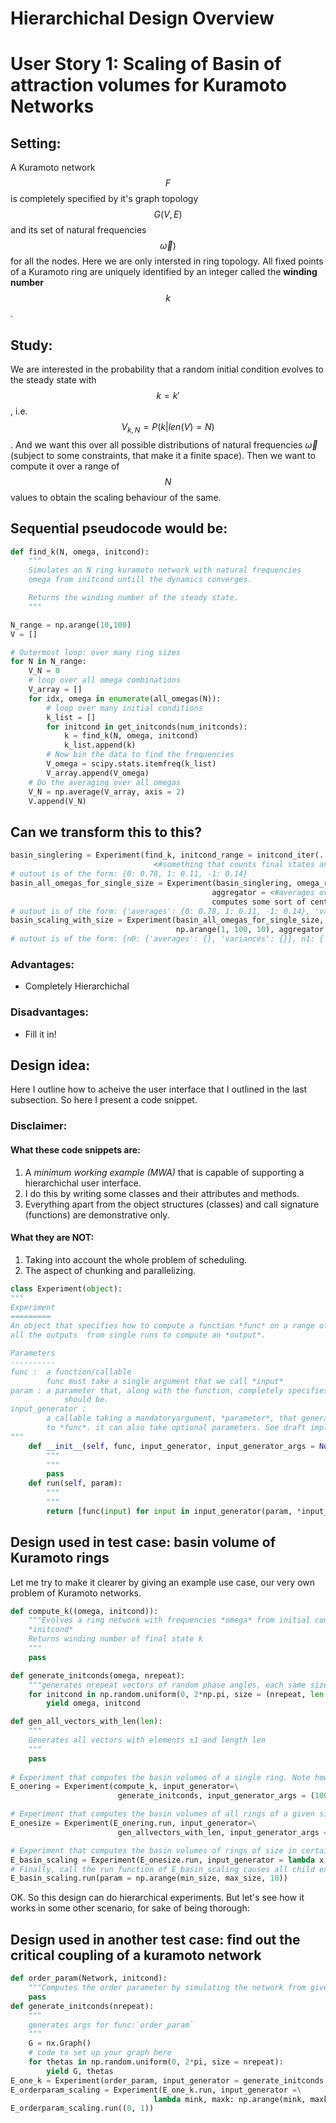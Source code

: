# Hierarchichal Design Overview

# User Story 1: Scaling of Basin of attraction volumes for Kuramoto Networks
## Setting: 
A Kuramoto network $$F$$ is completely specified by it's graph topology $$G(V, E)$$ and its set of natural frequencies $$\vec{\omega})$$ for all the nodes. Here we are only intersted in ring topology. All fixed points of a Kuramoto ring are uniquely identified by an integer called the **winding number** $$k$$. 

## Study:
We are interested in the probability that a random initial condition evolves to the steady state with $$k = k'$$, i.e. $$V_{k, N} = P(k | len(V) = N)$$. And we want this over all possible distributions of natural frequencies $\vec{\omega}$ (subject to some constraints, that make it a finite space). Then we want to compute it over a range of $$N$$ values to obtain the scaling behaviour of the same. 

## Sequential pseudocode would be:
```python
def find_k(N, omega, initcond):
    """
    Simulates an N ring kuramoto network with natural frequencies
    omega from initcond untill the dynamics converges. 

    Returns the winding number of the steady state. 
    """

N_range = np.arange(10,100)
V = []

# Outermost loop: over many ring sizes
for N in N_range:
    V_N = 0
    # loop over all omega combinations
    V_array = []
    for idx, omega in enumerate(all_omegas(N)):
        # loop over many initial conditions
        k_list = []
        for initcond in get_initconds(num_initconds):
            k = find_k(N, omega, initcond)
            k_list.append(k) 
        # Now bin the data to find the frequencies
        V_omega = scipy.stats.itemfreq(k_list)
        V_array.append(V_omega)
    # Do the averaging over all omegas
    V_N = np.average(V_array, axis = 2)
    V.append(V_N)
```

## Can we transform this to this?
```python
basin_singlering = Experiment(find_k, initcond_range = initcond_iter(...), aggregator =\
                                <#something that counts final states and computes probabilities>)
# outout is of the form: {0: 0.78, 1: 0.11, -1: 0.14}
basin_all_omegas_for_single_size = Experiment(basin_singlering, omega_range = omega_iter(100),\
                                             aggregator = <#averages over all omega distributions,\
                                             computes some sort of central tendency>)
# outout is of the form: {'averages': {0: 0.78, 1: 0.11, -1: 0.14}, 'variances': {0: 0.1, 1: 0.2, -1:0.3}
basin_scaling_with_size = Experiment(basin_all_omegas_for_single_size, n_range \=
                                     np.arange(1, 100, 10), aggregator = <# concatenates results for all n>)
# outout is of the form: {n0: {'averages': {}, 'variances': {}}, n1: {'averages': {}, 'variances': {}}, ....}
```

### Advantages:
-  Completely Hierarchichal
### Disadvantages:
-  Fill it in!

## Design idea:
Here I outline how to acheive the user interface that I outlined in the last subsection. 
So here I present a code snippet.

### Disclaimer: 
#### What these code snippets are:
1.  A *minimum working example (MWA)* that is capable of supporting a hierarchichal user interface. 
2.  I do this by writing some classes and their attributes and methods. 
3.  Everything apart from the object structures (classes) and call signature (functions) are demonstrative only.  

#### What they are NOT:
1. Taking into account the whole problem of scheduling. 
2. The aspect of chunking and parallelizing. 

```python
class Experiment(object):
"""
Experiment
=========
An object that specifies how to compute a function *func* on a range of *arguments* and process
all the outputs  from single runs to compute an *output*. 

Parameters
----------
func :  a function/callable
        func must take a single argument that we call *input*
param : a parameter that, along with the function, completely specifies what the *output*
            should be.
input_generator :
        a callable taking a mandatoryargument, *parameter*, that generates the range of *inputs*
        to *func*. it can also take optional parameters. See draft implementation of *run* below. 
"""
    def __init__(self, func, input_generator, input_generator_args = None):
        """
        """
        pass
    def run(self, param):
        """
        """
        return [func(input) for input in input_generator(param, *input_generator_args)]
```

## Design used in test case: basin volume of Kuramoto rings
Let me try to make it clearer by giving an example use case, our very own problem of Kuramoto networks. 
```python
def compute_k((omega, initcond)):
    """Evolves a ring network with frequencies *omega* from initial condition
    *initcond*
    Returns winding number of final state k
    """
    pass

def generate_initconds(omega, nrepeat):
    """generates nrepeat vectors of random phase angles, each same size as omega"""
    for initcond in np.random.uniform(0, 2*np.pi, size = (nrepeat, len(omega))):
        yield omega, initcond

def gen_all_vectors_with_len(len):
    """
    Generates all vectors with elements ±1 and length len
    """
    pass
    
# Experiment that computes the basin volumes of a single ring. Note how teh number of initial conditions is specified as input_generator_args. 
E_onering = Experiment(compute_k, input_generator=\
                        generate_initconds, input_generator_args = (1000,)) 

# Experiment that computes the basin volumes of all rings of a given size
E_onesize = Experiment(E_onering.run, input_generator=\
                        gen_allvectors_with_len, input_generator_args = None)

# Experiment that computes the basin volumes of rings of size in certain range
E_basin_scaling = Experiment(E_onesize.run, input_generator = lambda x:x)
# Finally, call the run function of E_basin_scaling causes all child experiments to run recursively. 
E_basin_scaling.run(param = np.arange(min_size, max_size, 10))
```
OK. So this design can do hierarchical experiments. But let's see how it works in some other scenario, for sake of being thorough:
## Design used in another test case: find out the critical coupling of a kuramoto network
```python
def order_param(Network, initcond):
    """Computes the order parameter by simulating the network from given initial condition"""
    pass
def generate_initconds(nrepeat):
    """
    generates args for func:`order_param`
    """
    G = nx.Graph()
    # code to set up your graph here
    for thetas in np.random.uniform(0, 2*pi, size = nrepeat):
        yield G, thetas
E_one_k = Experiment(order_param, input_generator = generate_initconds, input_generator_args = (1000,))
E_orderparam_scaling = Experiment(E_one_k.run, input_generator =\
                                lambda mink, maxk: np.arange(mink, maxk, (maxk - mink)/100))
E_orderparam_scaling.run((0, 1))
```

